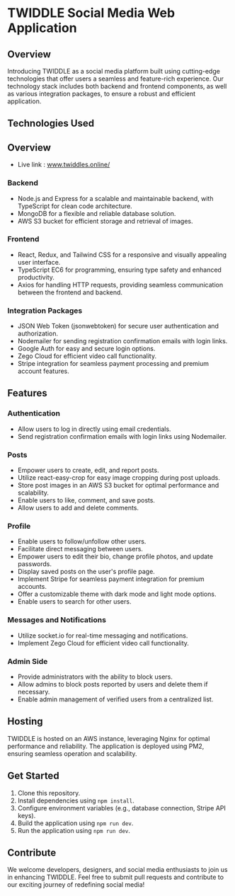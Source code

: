 # TWIDDLE Social Media Web Application 


## Overview

Introducing TWIDDLE as a social media platform built using cutting-edge technologies that offer users a seamless and feature-rich experience. Our technology stack includes both backend and frontend components, as well as various integration packages, to ensure a robust and efficient application.


## Technologies Used
## Overview

- Live link : www.twiddles.online/
### Backend
- Node.js and Express for a scalable and maintainable backend, with TypeScript for clean code architecture.
- MongoDB for a flexible and reliable database solution.
- AWS S3 bucket for efficient storage and retrieval of images.

### Frontend
- React, Redux, and Tailwind CSS for a responsive and visually appealing user interface.
- TypeScript EC6 for programming, ensuring type safety and enhanced productivity.
- Axios for handling HTTP requests, providing seamless communication between the frontend and backend.

### Integration Packages
- JSON Web Token (jsonwebtoken) for secure user authentication and authorization.
- Nodemailer for sending registration confirmation emails with login links.
- Google Auth for easy and secure login options.
- Zego Cloud for efficient video call functionality.
- Stripe integration for seamless payment processing and premium account features.

## Features

### Authentication
- Allow users to log in directly using email credentials.
- Send registration confirmation emails with login links using Nodemailer.

### Posts
- Empower users to create, edit, and report posts.
- Utilize react-easy-crop for easy image cropping during post uploads.
- Store post images in an AWS S3 bucket for optimal performance and scalability.
- Enable users to like, comment, and save posts.
- Allow users to add and delete comments.

### Profile
- Enable users to follow/unfollow other users.
- Facilitate direct messaging between users.
- Empower users to edit their bio, change profile photos, and update passwords.
- Display saved posts on the user's profile page.
- Implement Stripe for seamless payment integration for premium accounts.
- Offer a customizable theme with dark mode and light mode options.
- Enable users to search for other users.

### Messages and Notifications
- Utilize socket.io for real-time messaging and notifications.
- Implement Zego Cloud for efficient video call functionality.

### Admin Side
- Provide administrators with the ability to block users.
- Allow admins to block posts reported by users and delete them if necessary.
- Enable admin management of verified users from a centralized list.

## Hosting

TWIDDLE is hosted on an AWS instance, leveraging Nginx for optimal performance and reliability. The application is deployed using PM2, ensuring seamless operation and scalability.

## Get Started

1. Clone this repository.
2. Install dependencies using `npm install`.
3. Configure environment variables (e.g., database connection, Stripe API keys).
4. Build the application using `npm run dev`.
5. Run the application using `npm run dev`.

## Contribute

We welcome developers, designers, and social media enthusiasts to join us in enhancing TWIDDLE. Feel free to submit pull requests and contribute to our exciting journey of redefining social media!

